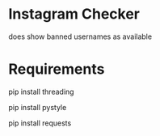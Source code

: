 # Instagram Checker
does show banned usernames as available

# Requirements
  pip install threading
  
  pip install pystyle
  
  pip install requests
